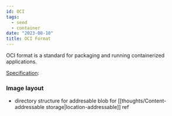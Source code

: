 ```yaml
---
id: OCI
tags:
  - seed
  - container
date: "2023-08-10"
title: OCI Format
---
```


OCI format is a standard for packaging and running containerized applications.

[Specification](https://github.com/opencontainers/image-spec):

### Image layout

- directory structure for addresable blob for [[thoughts/Content-addressable storage|location-addressable]] ref
